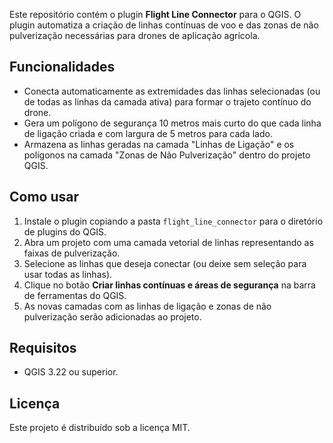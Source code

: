 
Este repositório contém o plugin **Flight Line Connector** para o QGIS. O plugin automatiza a criação de linhas contínuas de voo e das zonas de não pulverização necessárias para drones de aplicação agrícola.

## Funcionalidades

- Conecta automaticamente as extremidades das linhas selecionadas (ou de todas as linhas da camada ativa) para formar o trajeto contínuo do drone.
- Gera um polígono de segurança 10 metros mais curto do que cada linha de ligação criada e com largura de 5 metros para cada lado.
- Armazena as linhas geradas na camada "Linhas de Ligação" e os polígonos na camada "Zonas de Não Pulverização" dentro do projeto QGIS.

## Como usar

1. Instale o plugin copiando a pasta `flight_line_connector` para o diretório de plugins do QGIS.
2. Abra um projeto com uma camada vetorial de linhas representando as faixas de pulverização.
3. Selecione as linhas que deseja conectar (ou deixe sem seleção para usar todas as linhas).
4. Clique no botão **Criar linhas contínuas e áreas de segurança** na barra de ferramentas do QGIS.
5. As novas camadas com as linhas de ligação e zonas de não pulverização serão adicionadas ao projeto.

## Requisitos

- QGIS 3.22 ou superior.

## Licença

Este projeto é distribuído sob a licença MIT.
